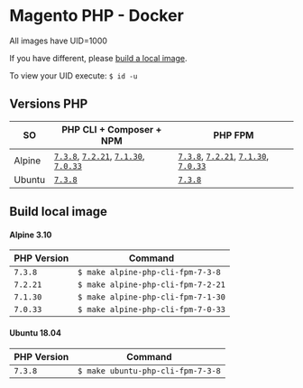 # Magento PHP - Docker

All images have UID=1000

If you have different, please [build a local image](#build-local-image).

To view your UID execute: `$ id -u`

## Versions PHP

| SO | PHP CLI + Composer + NPM | PHP FPM |
|---|---|---|
| Alpine | [`7.3.8`](alpine/7.3.8/cli), [`7.2.21`](alpine/7.2.21/cli), [`7.1.30`](alpine/7.1.30/cli), [`7.0.33`](alpine/7.0.33/cli) | [`7.3.8`](alpine/7.3.8/fpm), [`7.2.21`](alpine/7.2.21/fpm), [`7.1.30`](alpine/7.1.30/fpm), [`7.0.33`](alpine/7.0.33/fpm) |
| Ubuntu | [`7.3.8`](ubuntu/7.3.8/cli) | [`7.3.8`](ubuntu/7.3.8/fpm) |

## Build local image

#### Alpine 3.10

| PHP Version | Command |
|---|---|
| `7.3.8` | `$ make alpine-php-cli-fpm-7-3-8` |
| `7.2.21` | `$ make alpine-php-cli-fpm-7-2-21` |
| `7.1.30` | `$ make alpine-php-cli-fpm-7-1-30` |
| `7.0.33` | `$ make alpine-php-cli-fpm-7-0-33` |

#### Ubuntu 18.04

| PHP Version | Command |
|---|---|
| `7.3.8` | `$ make ubuntu-php-cli-fpm-7-3-8` |